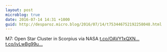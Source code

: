 ```yaml
---
layout: post
microblog: true
date: 2016-07-14 14:31 +1000
guid: http://desparoz.micro.blog/2016/07/14/t753446752192258048.html
---
```

M7: Open Star Cluster in Scorpius  via NASA [t.co/OAVY1xQXN...](https://t.co/OAVY1xQXNc) [t.co/ivLwBg99u...](https://t.co/ivLwBg99um)
